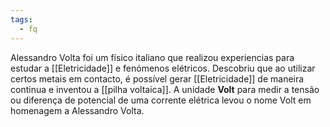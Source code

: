 ```yaml
---
tags:
  - fq
---
```

Alessandro Volta foi um físico italiano que realizou experiencias para estudar a [[Eletricidade]] e fenómenos elétricos. Descobriu que ao utilizar certos metais em contacto, é possível gerar [[Eletricidade]] de maneira continua e inventou a [[pilha voltaica]]. A unidade **Volt** para medir a tensão ou diferença de potencial de uma corrente elétrica levou o nome Volt em homenagem a Alessandro Volta.